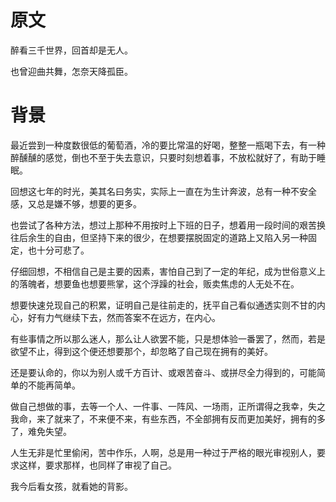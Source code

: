 # 原文

醉看三千世界，回首却是无人。

也曾迎曲共舞，怎奈天降孤臣。

# 背景

最近尝到一种度数很低的葡萄酒，冷的要比常温的好喝，整整一瓶喝下去，有一种醉醺醺的感觉，倒也不至于失去意识，只要时刻想着事，不放松就好了，有助于睡眠。

回想这七年的时光，美其名曰务实，实际上一直在为生计奔波，总有一种不安全感，又总是嫌不够，想要的更多。

也尝试了各种方法，想过上那种不用按时上下班的日子，想着用一段时间的艰苦换往后余生的自由，但坚持下来的很少，在想要摆脱固定的道路上又陷入另一种固定，也十分可悲了。

仔细回想，不相信自己是主要的因素，害怕自己到了一定的年纪，成为世俗意义上的落魄者，想要鱼也想要熊掌，这个浮躁的社会，贩卖焦虑的人无处不在。

想要快速兑现自己的积累，证明自己是往前走的，抚平自己看似通透实则不甘的内心，好有力气继续下去，然而答案不在远方，在内心。

有些事情之所以那么迷人，那么让人欲罢不能，只是想体验一番罢了，然而，若是欲望不止，得到这个便还想要那个，却忽略了自己现在拥有的美好。

还是要认命的，你以为别人或千方百计、或艰苦奋斗、或拼尽全力得到的，可能简单的不能再简单。

做自己想做的事，去等一个人、一件事、一阵风、一场雨，正所谓得之我幸，失之我命，来了就来了，不来便不来，有些东西，不全部拥有反而更加美好，拥有的多了，难免失望。

人生无非是忙里偷闲，苦中作乐，人啊，总是用一种过于严格的眼光审视别人，要求这样，要求那样，也同样了审视了自己。

我今后看女孩，就看她的背影。
